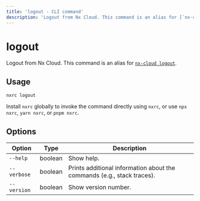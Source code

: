 ```yaml
---
title: 'logout - CLI command'
description: 'Logout from Nx Cloud. This command is an alias for [`nx-cloud logout`](/ci/reference/nx-cloud-cli#npx-nxcloud-logout).'
---
```


# logout

Logout from Nx Cloud. This command is an alias for [`nx-cloud logout`](/ci/reference/nx-cloud-cli#npx-nxcloud-logout).

## Usage

```shell
nxrc logout
```

Install `nxrc` globally to invoke the command directly using `nxrc`, or use `npx nxrc`, `yarn nxrc`, or `pnpm nxrc`.

## Options

| Option      | Type    | Description                                                            |
| ----------- | ------- | ---------------------------------------------------------------------- |
| `--help`    | boolean | Show help.                                                             |
| `--verbose` | boolean | Prints additional information about the commands (e.g., stack traces). |
| `--version` | boolean | Show version number.                                                   |
